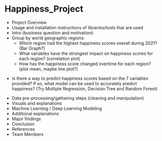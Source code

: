 # Happiness_Project

- Project Overview
- Usage and installation instructions of libraries/tools that are used
- Intro (business question and motivation)
-  Group by world geographic regions: 
	* Which region had the highest happiness scores overall during 2021? (Bar Graph?)
	* What variables have the strongest impact on happiness scores for each region? (correlation plot)
	* How has the happiness score changed overtime for each region? (plot mean, maybe line plot?)
  * Is there a way to predict happiness scores based on the 7 variables provided? If so, what model can be used to accurately predict happiness? (Try Multiple Regression,   Decision Tree and Random Forest) 


- Data pre-processing/gathering steps (cleaning and manipulation)
- Visuals and explanations
- Machine Learning / Deep Learning Modeling
- Additional explanations
- Major findings
- Conclusion
- References
- Team Members
